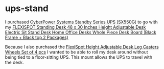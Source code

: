 # ups-stand

I purchased [CyberPower Systems Standby Series UPS (SX550G)](https://www.microcenter.com/product/319826/cyberpower-systems-standby-series-ups-(sx550g))
to go with my [FLEXISPOT Standing Desk 48 x 30 Inches Height Adjustable Desk Electric Sit Stand Desk Home Office Desks Whole Piece Desk Board (Black Frame + Black top,2 Packages)](https://www.amazon.com/gp/product/B07H2W9Y3W/ref=ppx_yo_dt_b_asin_title_o02_s00?ie=UTF8&psc=1)

Because I also purchased the [FlexiSpot Height Adjustable Desk Leg Casters Wheels Set of 4 pcs](https://www.amazon.com/gp/product/B0732QT98V/ref=ppx_yo_dt_b_asin_title_o01_s00?ie=UTF8&psc=1) I wanted to be able to roll my desk around without being tied to a floor-sitting UPS. This mount allows the UPS to travel with the desk.